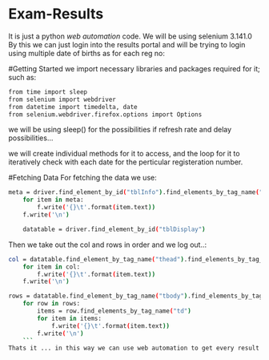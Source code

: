 # Exam-Results
It is just a python _web automation_ code.
We will be using selenium 3.141.0
By this we can just login into the results portal and will be trying to login using multiple date of births as for each reg no:

#Getting Started
we import necessary libraries and packages required for it; such as:
```bash
from time import sleep
from selenium import webdriver
from datetime import timedelta, date
from selenium.webdriver.firefox.options import Options
```
we will be using sleep() for the possibilities if refresh rate and delay possibilities...

we will create individual methods for it to access, and the loop for it to iteratively check with each date for the perticular registeration number.

#Fetching Data
For fetching the data we use:
```bash
meta = driver.find_element_by_id("tblInfo").find_elements_by_tag_name("td")
	for item in meta:
		f.write('{}\t'.format(item.text))
	f.write('\n')

	datatable = driver.find_element_by_id("tblDisplay")
```
Then we take out the col and rows in order and we log out..:
```bash
col = datatable.find_element_by_tag_name("thead").find_elements_by_tag_name("tr")[0].find_elements_by_tag_name("th")
	for item in col:
		f.write('{}\t'.format(item.text))
	f.write('\n')

rows = datatable.find_element_by_tag_name("tbody").find_elements_by_tag_name("tr")
	for row in rows:
		items = row.find_elements_by_tag_name("td")
		for item in items:
			f.write('{}\t'.format(item.text))
		f.write('\n')
    ```
Thats it ... in this way we can use web automation to get every result of every person...
